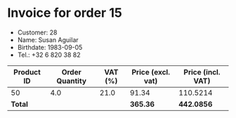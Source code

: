 # Invoice for order 15

- Customer: 28
- Name: Susan Aguilar
- Birthdate: 1983-09-05
- Tel.: +32 6 820 38 82

| Product ID | Order Quantity | VAT (%) | Price (excl. vat) | Price (incl. VAT) |
|------------|----------------|---------|-------------------|-------------------|
| 50 | 4.0 | 21.0 | 91.34 | 110.5214 |
| **Total** |                 |         | **365.36**| **442.0856** |


